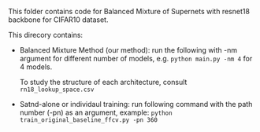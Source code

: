 This folder contains code for Balanced Mixture of Supernets with resnet18 backbone for CIFAR10 dataset.

This direcory contains:

* Balanced Mixture Method (our method): run the following with -nm argument for different number of models, e.g. ```python main.py -nm 4```  for 4 models.

  To study the structure of each architecture, consult ``` rn18_lookup_space.csv  ```

*  Satnd-alone or individaul training: run following command with the path number (-pn) as an argument, example:
  ``` python train_original_baseline_ffcv.py -pn 360 ``` 
